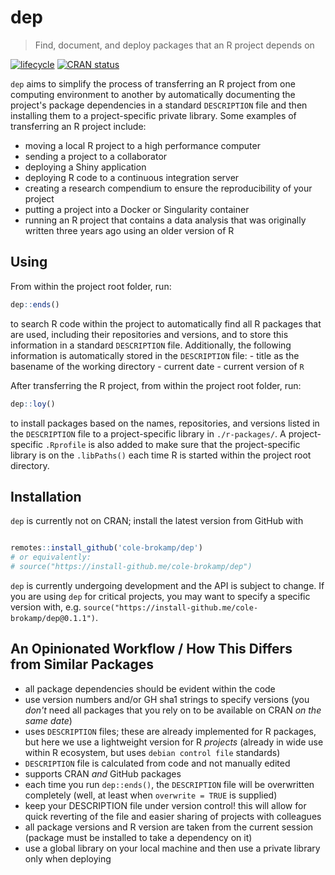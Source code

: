 # dep

> Find, document, and deploy packages that an R project depends on

[![lifecycle](https://img.shields.io/badge/lifecycle-experimental-orange.svg)](https://www.tidyverse.org/lifecycle/#experimental) [![CRAN status](https://www.r-pkg.org/badges/version/dep)](https://cran.r-project.org/package=dep)

`dep` aims to simplify the process of transferring an R project from one computing environment to another by automatically documenting the project's package dependencies in a standard `DESCRIPTION` file and then installing them to a project-specific private library. Some examples of transferring an R project include:

- moving a local R project to a high performance computer
- sending a project to a collaborator
- deploying a Shiny application
- deploying R code to a continuous integration server
- creating a research compendium to ensure the reproducibility of your project
- putting a project into a Docker or Singularity container
- running an R project that contains a data analysis that was originally written three years ago using an older version of R

## Using

From within the project root folder, run:

```r
dep::ends()
```

to search R code within the project to automatically find all R packages that are used, including their repositories and versions, and to store this information in a standard `DESCRIPTION` file. Additionally, the following information is automatically stored in the `DESCRIPTION` file:
    - title as the basename of the working directory
    - current date
    - current version of `R`

After transferring the R project, from within the project root folder, run:

```r
dep::loy()
```

to install packages based on the names, repositories, and versions listed in the `DESCRIPTION` file to a project-specific library in `./r-packages/`. A project-specific `.Rprofile` is also added to make sure that the project-specific library is on the `.libPaths()` each time R is started within the project root directory.

## Installation

`dep` is currently not on CRAN; install the latest version from GitHub with

```r

remotes::install_github('cole-brokamp/dep')
# or equivalently:
# source("https://install-github.me/cole-brokamp/dep")
```

`dep` is currently undergoing development and the API is subject to change. If you are using `dep` for critical projects, you may want to specify a specific version with, e.g. `source("https://install-github.me/cole-brokamp/dep@0.1.1")`.

## An Opinionated Workflow / How This Differs from Similar Packages

- all package dependencies should be evident within the code
- use version numbers and/or GH sha1 strings to specify versions (you *don't* need all packages that you rely on to be available on CRAN *on the same date*)
- uses `DESCRIPTION` files; these are already implemented for R packages, but here we use a lightweight version for R *projects* (already in wide use within R ecosystem, but uses `debian control file` standards)
- `DESCRIPTION` file is calculated from code and not manually edited
- supports CRAN *and* GitHub packages
- each time you run `dep::ends()`, the `DESCRIPTION` file will be overwritten completely (well, at least when `overwrite = TRUE` is supplied)
- keep your DESCRIPTION file under version control! this will allow for quick reverting of the file and easier sharing of projects with colleagues
- all package versions and R version are taken from the current session (package must be installed to take a dependency on it)
- use a global library on your local machine and then use a private library only when deploying
